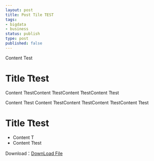```yaml
--- 
layout: post
title: Post Tile TEST
tags: 
- bigdata
- business
status: publish
type: post
published: false
---
```


Content Test

# Title Ttest

Content TtestContent TtestContent TtestContent Ttest

Content Ttest Content TtestContent TtestContent TtestContent Ttest

# Title Ttest

* Content T
* Content Ttest

Download：[DownLoad File](/upload/image/at_sign.png)


